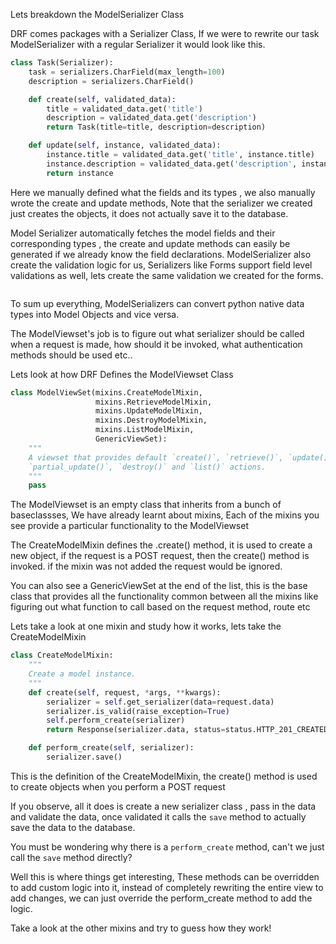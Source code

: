 Lets breakdown the ModelSerializer Class

DRF comes packages with a Serializer Class, If we were to rewrite our task ModelSerializer with a regular Serializer it would look like this.

```python
class Task(Serializer):
    task = serializers.CharField(max_length=100)
    description = serializers.CharField()

    def create(self, validated_data):
        title = validated_data.get('title')
        description = validated_data.get('description')
        return Task(title=title, description=description)

    def update(self, instance, validated_data):
        instance.title = validated_data.get('title', instance.title)
        instance.description = validated_data.get('description', instance.description)
        return instance
```

Here we manually defined what the fields and its types , we also manually wrote the create and update methods, Note that the serializer we created just creates the objects, it does not actually save it to the database.

Model Serializer automatically fetches the model fields and their corresponding types , the create and update methods can easily be generated if we already know the field declarations. ModelSerializer also create the validation logic for us, Serializers like Forms support field level validations as well, lets create the same validation we created for the forms.

```python

```

To sum up everything, ModelSerializers can convert python native data types into Model Objects and vice versa.

The ModelViewset's job is to figure out what serializer should be called when a request is made, how should it be invoked, what authentication methods should be used etc..

Lets look at how DRF Defines the ModelViewset Class

```python
class ModelViewSet(mixins.CreateModelMixin,
                   mixins.RetrieveModelMixin,
                   mixins.UpdateModelMixin,
                   mixins.DestroyModelMixin,
                   mixins.ListModelMixin,
                   GenericViewSet):
    """
    A viewset that provides default `create()`, `retrieve()`, `update()`,
    `partial_update()`, `destroy()` and `list()` actions.
    """
    pass
```

The ModelViewset is an empty class that inherits from a bunch of baseclassses, We have already learnt about mixins, Each of the mixins you see provide a particular functionality to the ModelViewset

The CreateModelMixin defines the .create() method, it is used to create a new object, if the request is a POST request, then the create() method is invoked. if the mixin was not added the request would be ignored.

You can also see a GenericViewSet at the end of the list, this is the base class that provides all the functionality common between all the mixins like figuring out what function to call based on the request method, route etc

Lets take a look at one mixin and study how it works, lets take the CreateModelMixin

```python
class CreateModelMixin:
    """
    Create a model instance.
    """
    def create(self, request, *args, **kwargs):
        serializer = self.get_serializer(data=request.data)
        serializer.is_valid(raise_exception=True)
        self.perform_create(serializer)
        return Response(serializer.data, status=status.HTTP_201_CREATED)

    def perform_create(self, serializer):
        serializer.save()
```

This is the definition of the CreateModelMixin, the create() method is used to create objects when you perform a POST request

If you observe, all it does is create a new serializer class , pass in the data and validate the data, once validated it calls the `save` method to actually save the data to the database.

You must be wondering why there is a `perform_create` method, can't we just call the `save` method directly?

Well this is where things get interesting, These methods can be overridden to add custom logic into it, instead of completely rewriting the entire view to add changes, we can just override the perform_create method to add the logic.

Take a look at the other mixins and try to guess how they work!
